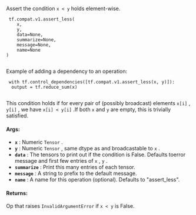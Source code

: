 Assert the condition  `x < y`  holds element-wise.

```
 tf.compat.v1.assert_less(
    x,
    y,
    data=None,
    summarize=None,
    message=None,
    name=None
)
 
```

Example of adding a dependency to an operation:

```
 with tf.control_dependencies([tf.compat.v1.assert_less(x, y)]):
  output = tf.reduce_sum(x)
 
```

This condition holds if for every pair of (possibly broadcast) elements `x[i]` ,  `y[i]` , we have  `x[i] < y[i]` .If both  `x`  and  `y`  are empty, this is trivially satisfied.

#### Args:
- **`x`** :  Numeric  `Tensor` .
- **`y`** :  Numeric  `Tensor` , same dtype as and broadcastable to  `x` .
- **`data`** :  The tensors to print out if the condition is False.  Defaults toerror message and first few entries of  `x` ,  `y` .
- **`summarize`** : Print this many entries of each tensor.
- **`message`** : A string to prefix to the default message.
- **`name`** : A name for this operation (optional).  Defaults to "assert_less".


#### Returns:
Op that raises  `InvalidArgumentError`  if  `x < y`  is False.

